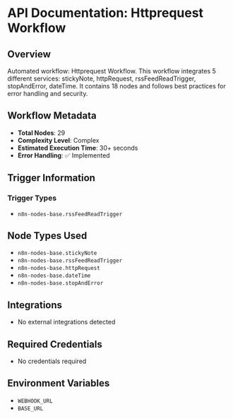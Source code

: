 # API Documentation: Httprequest Workflow

## Overview
Automated workflow: Httprequest Workflow. This workflow integrates 5 different services: stickyNote, httpRequest, rssFeedReadTrigger, stopAndError, dateTime. It contains 18 nodes and follows best practices for error handling and security.

## Workflow Metadata
- **Total Nodes**: 29
- **Complexity Level**: Complex
- **Estimated Execution Time**: 30+ seconds
- **Error Handling**: ✅ Implemented

## Trigger Information
### Trigger Types
- `n8n-nodes-base.rssFeedReadTrigger`

## Node Types Used
- `n8n-nodes-base.stickyNote`
- `n8n-nodes-base.rssFeedReadTrigger`
- `n8n-nodes-base.httpRequest`
- `n8n-nodes-base.dateTime`
- `n8n-nodes-base.stopAndError`

## Integrations
- No external integrations detected

## Required Credentials
- No credentials required

## Environment Variables
- `WEBHOOK_URL`
- `BASE_URL`
